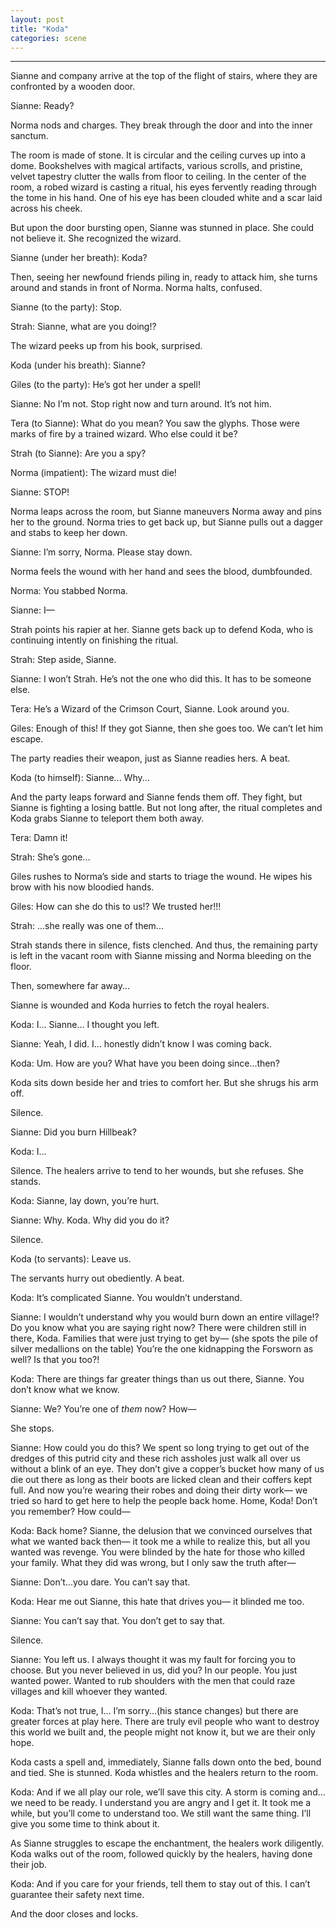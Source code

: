 ```yaml
---
layout: post
title: "Koda"
categories: scene
---
```


* * *

Sianne and company arrive at the top of the flight of stairs, where they are confronted by a wooden door.

Sianne: Ready?

Norma nods and charges. They break through the door and into the inner sanctum.

The room is made of stone. It is circular and the ceiling curves up into a dome. Bookshelves with magical artifacts, various scrolls, and pristine, velvet tapestry clutter the walls from floor to ceiling. In the center of the room, a robed wizard is casting a ritual, his eyes fervently reading through the tome in his hand. One of his eye has been clouded white and a scar laid across his cheek.

But upon the door bursting open, Sianne was stunned in place. She could not believe it. She recognized the wizard.

Sianne (under her breath): Koda?

Then, seeing her newfound friends piling in, ready to attack him, she turns around and stands in front of Norma. Norma halts, confused.

Sianne (to the party): Stop.

Strah: Sianne, what are you doing!?

The wizard peeks up from his book, surprised.

Koda (under his breath): Sianne?

Giles (to the party): He’s got her under a spell!

Sianne: No I’m not. Stop right now and turn around. It’s not him.

Tera (to Sianne): What do you mean? You saw the glyphs. Those were marks of fire by a trained wizard. Who else could it be?

Strah (to Sianne): Are you a spy?

Norma (impatient): The wizard must die!

Sianne: STOP!

Norma leaps across the room, but Sianne maneuvers Norma away and pins her to the ground. Norma tries to get back up, but Sianne pulls out a dagger and stabs to keep her down.

Sianne: I’m sorry, Norma. Please stay down.

Norma feels the wound with her hand and sees the blood, dumbfounded.

Norma: You stabbed Norma.

Sianne: I—

Strah points his rapier at her. Sianne gets back up to defend Koda, who is continuing intently on finishing the ritual.

Strah: Step aside, Sianne.

Sianne: I won’t Strah. He’s not the one who did this. It has to be someone else.

Tera: He’s a Wizard of the Crimson Court, Sianne. Look around you.

Giles: Enough of this! If they got Sianne, then she goes too. We can’t let him escape.

The party readies their weapon, just as Sianne readies hers. A beat.

Koda (to himself): Sianne... Why...

And the party leaps forward and Sianne fends them off. They fight, but Sianne is fighting a losing battle. But not long after, the ritual completes and Koda grabs Sianne to teleport them both away.

Tera: Damn it!

Strah: She’s gone...

Giles rushes to Norma’s side and starts to triage the wound. He wipes his brow with his now bloodied hands.

Giles: How can she do this to us!? We trusted her!!!

Strah: ...she really was one of them...

Strah stands there in silence, fists clenched. And thus, the remaining party is left in the vacant room with Sianne missing and Norma bleeding on the floor.

Then, somewhere far away...

Sianne is wounded and Koda hurries to fetch the royal healers.

Koda: I... Sianne... I thought you left.

Sianne: Yeah, I did. I... honestly didn’t know I was coming back.

Koda: Um. How are you? What have you been doing since...then?

Koda sits down beside her and tries to comfort her. But she shrugs his arm off.

Silence.

Sianne: Did you burn Hillbeak?

Koda: I...

Silence. The healers arrive to tend to her wounds, but she refuses. She stands.

Koda: Sianne, lay down, you’re hurt.

Sianne: Why. Koda. Why did you do it?

Silence.

Koda (to servants): Leave us.

The servants hurry out obediently. A beat.

Koda: It’s complicated Sianne. You wouldn’t understand.

Sianne: I wouldn’t understand why you would burn down an entire village!? Do you know what you are saying right now? There were children still in there, Koda. Families that were just trying to get by— (she spots the pile of silver medallions on the table) You’re the one kidnapping the Forsworn as well? Is that you too?!

Koda: There are things far greater things than us out there, Sianne. You don’t know what we know.

Sianne: We? You’re one of *them* now? How—

She stops.

Sianne: How could you do this? We spent so long trying to get out of the dredges of this putrid city and these rich assholes just walk all over us without a blink of an eye. They don’t give a copper’s bucket how many of us die out there as long as their boots are licked clean and their coffers kept full. And now you’re wearing their robes and doing their dirty work— we tried so hard to get here to help the people back home. Home, Koda! Don’t you remember? How could—

Koda: Back home? Sianne, the delusion that we convinced ourselves that what we wanted back then— it took me a while to realize this, but all you wanted was revenge. You were blinded by the hate for those who killed your family. What they did was wrong, but I only saw the truth after—

Sianne: Don’t...you dare. You can’t say that.

Koda: Hear me out Sianne, this hate that drives you— it blinded me too.

Sianne: You can’t say that. You don’t get to say that.

Silence.

Sianne: You left us. I always thought it was my fault for forcing you to choose. But you never believed in us, did you? In our people. You just wanted power. Wanted to rub shoulders with the men that could raze villages and kill whoever they wanted.

Koda: That’s not true, I... I’m sorry...(his stance changes) but there are greater forces at play here. There are truly evil people who want to destroy this world we built and, the people might not know it, but we are their only hope.

Koda casts a spell and, immediately, Sianne falls down onto the bed, bound and tied. She is stunned. Koda whistles and the healers return to the room.

Koda: And if we all play our role, we’ll save this city. A storm is coming and... we need to be ready. I understand you are angry and I get it. It took me a while, but you’ll come to understand too. We still want the same thing. I’ll give you some time to think about it.

As Sianne struggles to escape the enchantment, the healers work diligently. Koda walks out of the room, followed quickly by the healers, having done their job.

Koda: And if you care for your friends, tell them to stay out of this. I can’t guarantee their safety next time.

And the door closes and locks.
